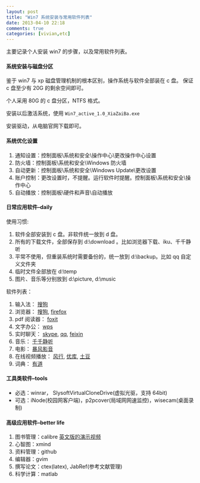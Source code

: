 ```yaml
---
layout: post
title: "Win7 系统安装与常用软件列表"
date: 2013-04-10 22:18
comments: true
categories: [vivian,etc]
---
```


主要记录个人安装 win7 的步骤，以及常用软件列表。

<!--more-->

#### 系统安装与磁盘分区

鉴于 win7 与 xp 磁盘管理机制的根本区别，操作系统与软件全部装在 c 盘。
保证 c 盘至少有 20G 的剩余空间即可。

个人采用 80G 的 c 盘分区，NTFS 格式。

安装以后激活系统，使用 `Win7_active_1.0_XiaZaiBa.exe`

安装驱动，从电脑官网下载即可。

#### 系统优化设置

1. 通知设置：控制面板\系统和安全\操作中心\更改操作中心设置
2. 防火墙：控制面板\系统和安全\Windows 防火墙
3. 自动更新：控制面板\系统和安全\Windows Update\更改设置
4. 账户控制：更改设置时，不提醒。运行软件时提醒。控制面板\系统和安全\操作中心
5. 自动播放：控制面板\硬件和声音\自动播放

#### 日常应用软件–daily

使用习惯:

1. 软件全部安装到 c 盘。非软件统一放到 d 盘。
2. 所有的下载文件，全部保存到 d:\download 。比如浏览器下载、iku、千千静听
3. 平常不使用，但重装系统时需要备份的，统一放到 d:\backup。比如 qq 自定义文件夹
4. 临时文件全部放在 d:\temp
5. 图片、音乐等分别放到 d:\picture, d:\music

软件列表：

1. 输入法： 
   [搜狗](http://download.ime.sogou.com/sogou_pinyin_65j.exe?st=2T7jLQwCiahxQxVeky3YaA&e=1365531122&fn=sogou_pinyin_65j.exe)
2. 浏览器： 
    [搜狗](http://download.ie.sogou.com/se/sogou_explorer_4.1_0409.exe),
    [firefox](http://download.firefox.com.cn/releases/partners/baidu/webins3.0/zh-CN/Firefox-setup.exe)
3. pdf 阅读器： 
    [foxit](http://cdn04.foxitsoftware.com/pub/foxit/reader/desktop/win/5.x/5.1/chs/FoxitReader510.1117_chs_Setup.exe)
4. 文字办公： 
    [wps](http://wdl.cache.ijinshan.com/wps/download/WPS.19.552.exe)
5. 实时聊天： 
    [skype](http://afp.csbew.com/c.htm?pv=1&sp=0,41109,90211,71935,0,90,728&target=http://skype.tom.com/download/SkypeSetup.exe),
    [qq](http://dldir1.qq.com/qqfile/qq/QQ2013/2013Beta2/8051/QQ2013Beta2.exe),
    [feixin](http://download.fetion-portal.com/Fetion2013March.exe)
6. 音乐：
    [千千静听](http://qianqian.baidu.com/download/ttpsetup_700-44059078.exe)
7. 电影： 
    [暴风影音](http://dl.baofeng.com/baofeng5/Baofeng5-5.23.0328.exe)
8. 在线视频播放：
    [风行](http://neirong.funshion.com/download/FunshionInstall2.8.5.24.exe),
    [优库](http://desktop.youku.com/youkuclient/youkuclient_setup_3.9.0.3271.exe),
    [土豆](http://download.tudou.com/itudou/download/iTudou_Setup_3.3.1.0_20130123-181452.exe)
9. 词典：
    [有道](http://codown.youdao.com/cidian/download/YoudaoDict.exe)

#### 工具类软件–tools

- 必选：winrar， SlysoftVirtualCloneDrive(虚拟光驱，支持 64bit)
- 可选：iNode(校园网客户端)，p2pcover(局域网网速监控)，wisecam(桌面录制)

#### 高级应用软件–better life

1. 图书管理：calibre [英文版的演示视频](http://calibre-ebook.com/demo)
2. 心智图：xmind
3. 资料管理：github
4. 编辑器：gvim
5. 撰写论文：ctex(latex), JabRef(参考文献管理)
6. 科学计算：matlab


